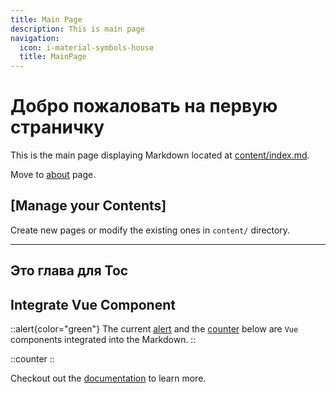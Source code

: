 ```yaml
---
title: Main Page
description: This is main page
navigation:
  icon: i-material-symbols-house
  title: MainPage
---
```


# Добро пожаловать на первую страничку

This is the main page displaying Markdown located at [content/index.md](https://github.com/larbish/starter/blob/content/content/index.md).

Move to [about](/about) page.

## [**Manage your Contents**]

Create new pages or modify the existing ones in `content/` directory.

---

## Это глава для Toc

## Integrate Vue Component

::alert{color="green"}
The current [alert](https://github.com/larbish/starter/blob/content/app/components/Alert.vue) and the [counter](https://github.com/larbish/starter/blob/content/app/components/Counter.vue) below are `Vue` components integrated into the Markdown.
::

::counter
::

Checkout out the [documentation](https://content.nuxt.com/docs/getting-started) to learn more.
